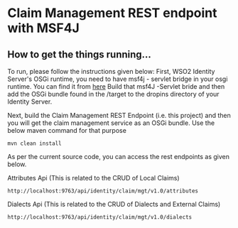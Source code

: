# Claim Management REST endpoint with MSF4J 

## How to get the things running...

To run, please follow the instructions given below:
 First, WSO2 Identity Server's OSGi runtime, you need to have msf4j - servlet bridge in your osgi runtime.
 You can find it from [here](https://github.com/ruwanta/msf4j-tomcat-bridge/)
 Build that msf4J -Servlet bride and then add the OSGi bundle found in the /target to the dropins directory 
 of your Identity Server.

Next, build the Claim Management REST Endpoint (i.e. this project) and then you will get the claim management service
 as an OSGi bundle. Use the below maven command for that purpose
```
mvn clean install
```

As per the current source code, you can access the rest endpoints as given below.

Attributes Api (This is related to the CRUD of Local Claims)
```
http://localhost:9763/api/identity/claim/mgt/v1.0/attributes
```

Dialects Api (This is related to the CRUD of Dialects and External Claims)
```
http://localhost:9763/api/identity/claim/mgt/v1.0/dialects
```